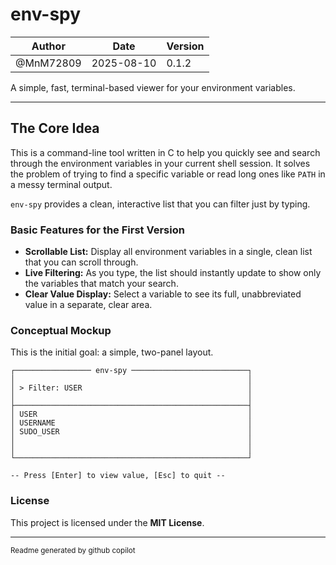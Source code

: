 # env-spy

| **Author** | **Date**       | **Version** |
|------------|----------------|-------------|
| @MnM72809  | 2025-08-10     | 0.1.2       |

A simple, fast, terminal-based viewer for your environment variables.

---

## The Core Idea

This is a command-line tool written in C to help you quickly see and search through the environment variables in your current shell session. It solves the problem of trying to find a specific variable or read long ones like `PATH` in a messy terminal output.

`env-spy` provides a clean, interactive list that you can filter just by typing.

### Basic Features for the First Version

*   **Scrollable List:** Display all environment variables in a single, clean list that you can scroll through.
*   **Live Filtering:** As you type, the list should instantly update to show only the variables that match your search.
*   **Clear Value Display:** Select a variable to see its full, unabbreviated value in a separate, clear area.

### Conceptual Mockup

This is the initial goal: a simple, two-panel layout.

```
┌───────────────── env-spy ──────────────────────────┐
│                                                    │
│ > Filter: USER                                     │
│                                                    │
├────────────────────────────────────────────────────┤
│ USER                                               │
│ USERNAME                                           │
│ SUDO_USER                                          │
│                                                    │
│                                                    │
└────────────────────────────────────────────────────┘

-- Press [Enter] to view value, [Esc] to quit --
```

<!--
### Tech Stack

*   **Language:** **C**
*   **TUI Library:** **ncurses**
-->

### License

This project is licensed under the **MIT License**.

---
<sub>Readme generated by github copilot</sub>
